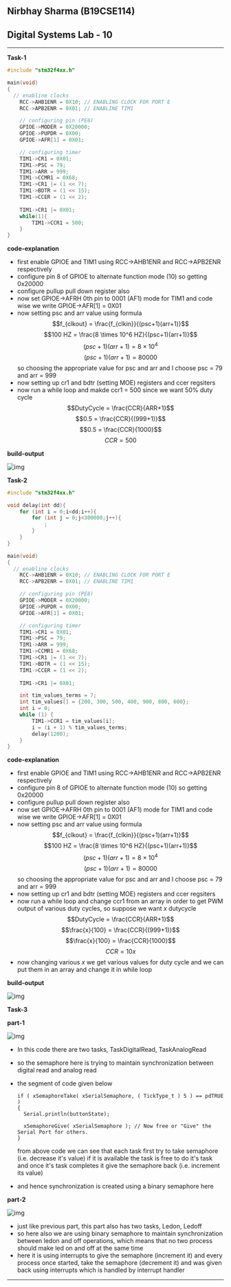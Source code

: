 ## Nirbhay Sharma (B19CSE114)
## Digital Systems Lab - 10

---

**Task-1**

```c
#include "stm32f4xx.h"

main(void)
{
  // enabline clocks
	RCC->AHB1ENR = 0X10; // ENABLING CLOCK FOR PORT E
	RCC->APB2ENR = 0X01; // ENABLINE TIM1

	// configuring pin (PE8)
	GPIOE->MODER = 0X20000;
	GPIOE->PUPDR = 0X00;
	GPIOE->AFR[1] = 0X01;

	// configuring timer
	TIM1->CR1 = 0X01;
	TIM1->PSC = 79;
	TIM1->ARR = 999;
	TIM1->CCMR1 = 0X68;
	TIM1->CR1 |= (1 << 7);
	TIM1->BDTR = (1 << 15);
	TIM1->CCER = (1 << 2);
	
	TIM1->CR1 |= 0X01; 
	while(1){
		TIM1->CCR1 = 500;
	}
}
```

**code-explanation**

- first enable GPIOE and TIM1 using RCC$\to$AHB1ENR and RCC$\to$APB2ENR respectively
- configure pin 8 of GPIOE to alternate function mode (10) so getting 0x20000
- configure pullup pull down register also
- now set GPIOE$\to$AFRH 0th pin to 0001 (AF1) mode for TIM1 and code wise we write GPIOE$\to$AFR\[1\] = 0X01 
- now setting psc and arr value using formula 
	$$f_{clkout} = \frac{f_{clkin}}{(psc+1)(arr+1)}$$
	$$100 HZ = \frac{8 \times 10^6 HZ}{(psc+1)(arr+1)}$$
	$$(psc+1)(arr+1) = 8 \times 10^4$$
	$$(psc+1)(arr+1) = 80000$$ 
	so choosing the appropriate value for psc and arr and I choose psc = 79 and arr = 999
- now setting up cr1 and bdtr (setting MOE) registers and ccer regsiters
- now run a while loop and makde ccr1 = 500 since we want 50% duty cycle
	$$DutyCycle = \frac{CCR}{ARR+1}$$
	$$0.5 = \frac{CCR}{(999+1)}$$ 
	$$0.5 = \frac{CCR}{1000}$$
	$$CCR = 500$$ 

**build-output**

![img](task1.png)

**Task-2**

```c
#include "stm32f4xx.h"

void delay(int dd){
	for (int i = 0;i<dd;i++){
		for (int j = 0;j<300000;j++){
			;
		}
	}
}

main(void)
{
  // enabline clocks
	RCC->AHB1ENR = 0X10; // ENABLING CLOCK FOR PORT E
	RCC->APB2ENR = 0X01; // ENABLINE TIM1

	// configuring pin (PE8)
	GPIOE->MODER = 0X20000;
	GPIOE->PUPDR = 0X00;
	GPIOE->AFR[1] = 0X01;

	// configuring timer
	TIM1->CR1 = 0X01;
	TIM1->PSC = 79;
	TIM1->ARR = 999;
	TIM1->CCMR1 = 0X68;
	TIM1->CR1 |= (1 << 7);
	TIM1->BDTR = (1 << 15);
	TIM1->CCER = (1 << 2);
	
	TIM1->CR1 |= 0X01;

	int tim_values_terms = 7; 
	int tim_values[] = {200, 300, 500, 400, 900, 800, 600};
	int i = 0;
	while (1) {
		TIM1->CCR1 = tim_values[i];
		i = (i + 1) % tim_values_terms;
		delay(1200);
	}  
}
```

**code-explanation**

- first enable GPIOE and TIM1 using RCC$\to$AHB1ENR and RCC$\to$APB2ENR respectively
- configure pin 8 of GPIOE to alternate function mode (10) so getting 0x20000
- configure pullup pull down register also
- now set GPIOE$\to$AFRH 0th pin to 0001 (AF1) mode for TIM1 and code wise we write GPIOE$\to$AFR\[1\] = 0X01 
- now setting psc and arr value using formula 
	$$f_{clkout} = \frac{f_{clkin}}{(psc+1)(arr+1)}$$
	$$100 HZ = \frac{8 \times 10^6 HZ}{(psc+1)(arr+1)}$$
	$$(psc+1)(arr+1) = 8 \times 10^4$$
	$$(psc+1)(arr+1) = 80000$$ 
	so choosing the appropriate value for psc and arr and I choose psc = 79 and arr = 999
- now setting up cr1 and bdtr (setting MOE) registers and ccer regsiters
- now run a while loop and change ccr1 from an array in order to get PWM output of various duty cycles, so suppose we want $x %$ dutycycle
	$$DutyCycle = \frac{CCR}{ARR+1}$$
	$$\frac{x}{100} = \frac{CCR}{(999+1)}$$ 
	$$\frac{x}{100} = \frac{CCR}{1000}$$
	$$CCR = 10x$$
- now changing various $x$ we get various values for duty cycle and we can put them in an array and change it in while loop 

**build-output**

![img](task2.png)

**Task-3**

**part-1**

![img](task3-a.png)

- In this code there are two tasks, TaskDigitalRead, TaskAnalogRead
- so the semaphore here is trying to maintain synchronization between digital read and analog read
- the segment of code given below
	```
	if ( xSemaphoreTake( xSerialSemaphore, ( TickType_t ) 5 ) == pdTRUE )
    {
      Serial.println(buttonState);

      xSemaphoreGive( xSerialSemaphore ); // Now free or "Give" the Serial Port for others.
    }
	```

	from above code we can see that each task first try to take semaphore (i.e. decrease it's value) if it is available the task is free to do it's task and once it's task completes it give the semaphore back (i.e. increment its value)

- and hence synchronization is created using a binary semaphore here


**part-2**

![img](task3-b.png)

- just like previous part, this part also has two tasks, Ledon, Ledoff
- so here also we are using binary semaphore to maintain synchronization between ledon and off operations, which means that no two process should make led on and off at the same time
- here it is using interrupts to give the semaphore (increment it) and every process once started, take the semaphore (decrement it) and was given back using interrupts which is handled by interrupt handler

---

<style> 

table, th, td {
  border: 0.1px solid black;
  border-collapse: collapse;
}

</style>

<script type="text/javascript" src="http://cdn.mathjax.org/mathjax/latest/MathJax.js?config=TeX-AMS-MML_HTMLorMML"></script>
<script type="text/x-mathjax-config">
	MathJax.Hub.Config({ tex2jax: {inlineMath: [['$', '$']]}, messageStyle: "none" });
</script>
